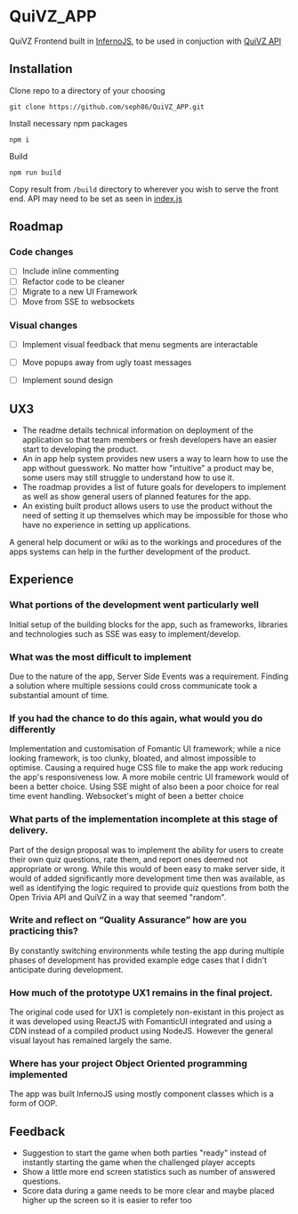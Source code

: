 # QuiVZ_APP

QuiVZ Frontend built in [InfernoJS](https://www.infernojs.org/), to be used in conjuction with [QuiVZ API](https://github.com/seph86/QuiVZ_API)

## Installation

Clone repo to a directory of your choosing
```
git clone https://github.com/seph86/QuiVZ_APP.git
```

Install necessary npm packages
```
npm i
```

Build
```
npm run build
```

Copy result from `/build` directory to wherever you wish to serve the front end.
API may need to be set as seen in [index.js](src/index.js)


## Roadmap

### Code changes
- [ ] Include inline commenting
- [ ] Refactor code to be cleaner 
- [ ] Migrate to a new UI Framework
- [ ] Move from SSE to websockets

### Visual changes
- [ ] Implement visual feedback that menu segments are interactable
- [ ] Move popups away from ugly toast messages
- [ ] Implement sound design


## UX3

- The readme details technical information on deployment of the application so that team members or fresh developers have an easier start to developing the product.
- An in app help system provides new users a way to learn how to use the app without guesswork.  No matter how "intuitive" a product may be, some users may still struggle to understand how to use it.
- The roadmap provides a list of future goals for developers to implement as well as show general users of planned features for the app.
- An existing built product allows users to use the product without the need of setting it up themselves which may be impossible for those who have no experience in setting up applications.

A general help document or wiki as to the workings and procedures of the apps systems can help in the further development of the product.


## Experience

### What portions of the development went particularly well
Initial setup of the building blocks for the app, such as frameworks, libraries and technologies such as SSE was easy to implement/develop.

### What was the most difficult to implement
Due to the nature of the app, Server Side Events was a requirement.  Finding a solution where multiple sessions could cross communicate took a substantial amount of time.

### If you had the chance to do this again, what would you do differently
Implementation and customisation of Fomantic UI framework; while a nice looking framework, is too clunky, bloated, and almost impossible to optimise.  Causing a required huge CSS file to make the app work reducing the app's responsiveness low.  A more mobile centric UI framework would of been a better choice.
Using SSE might of also been a poor choice for real time event handling.  Websocket's might of been a better choice

### What parts of the implementation incomplete at this stage of delivery.
Part of the design proposal was to implement the ability for users to create their own quiz questions, rate them, and report ones deemed not appropriate or wrong.
While this would of been easy to make server side, it would of added significantly more development time then was available, as well as identifying the logic required to provide quiz questions from both the Open Trivia API and QuiVZ in a way that seemed "random".

### Write and reflect on “Quality Assurance” how are you practicing this?
By constantly switching environments while testing the app during multiple phases of development has provided example edge cases that I didn't anticipate during development.

### How much of the prototype UX1 remains in the final project.
The original code used for UX1 is completely non-existant in this project as it was developed using ReactJS with FomanticUI integrated and using a CDN instead of a compiled product using NodeJS.  However the general visual layout has remained largely the same.

### Where has your project Object Oriented programming implemented
The app was built InfernoJS using mostly component classes which is a form of OOP.


## Feedback
- Suggestion to start the game when both parties "ready" instead of instantly starting the game when the challenged player accepts
- Show a little more end screen statistics such as number of answered questions.
- Score data during a game needs to be more clear and maybe placed higher up the screen so it is easier to refer too

